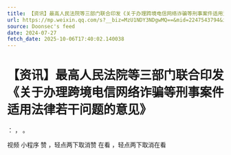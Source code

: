 ```yaml
---
title: 【资讯】最高人民法院等三部门联合印发《关于办理跨境电信网络诈骗等刑事案件适用法律若干问题的意见》
url: https://mp.weixin.qq.com/s?__biz=MzU1NDY3NDgwMQ==&mid=2247543794&idx=2&sn=f3e807aaaaf96ba7642b8a631fe52050
source: Doonsec's feed
date: 2024-07-27
fetch_date: 2025-10-06T17:40:02.140038
---
```


# 【资讯】最高人民法院等三部门联合印发《关于办理跨境电信网络诈骗等刑事案件适用法律若干问题的意见》

：
，
。

视频
小程序
赞
，轻点两下取消赞
在看
，轻点两下取消在看